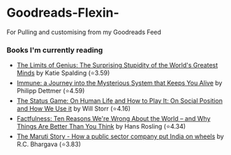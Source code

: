 # Goodreads-Flexin-
For Pulling and customising from my Goodreads Feed

### Books I'm currently reading
<!-- GOODREADS-LIST:START -->
- [The Limits of Genius: The Surprising Stupidity of the World's Greatest Minds](https://www.goodreads.com/review/show/6168718575?utm_medium=api&utm_source=rss) by Katie Spalding (⭐️3.59)
- [Immune: a Journey into the Mysterious System that Keeps You Alive](https://www.goodreads.com/review/show/4449739832?utm_medium=api&utm_source=rss) by Philipp Dettmer (⭐️4.59)
- [The Status Game: On Human Life and How to Play It: On Social Position and How We Use it](https://www.goodreads.com/review/show/4562367053?utm_medium=api&utm_source=rss) by Will Storr (⭐️4.16)
- [Factfulness: Ten Reasons We're Wrong About the World – and Why Things Are Better Than You Think](https://www.goodreads.com/review/show/4679554186?utm_medium=api&utm_source=rss) by Hans Rosling (⭐️4.34)
- [The Maruti Story - How a public sector company put India on wheels](https://www.goodreads.com/review/show/6043296553?utm_medium=api&utm_source=rss) by R.C. Bhargava (⭐️3.83)
<!-- GOODREADS-LIST:END -->
